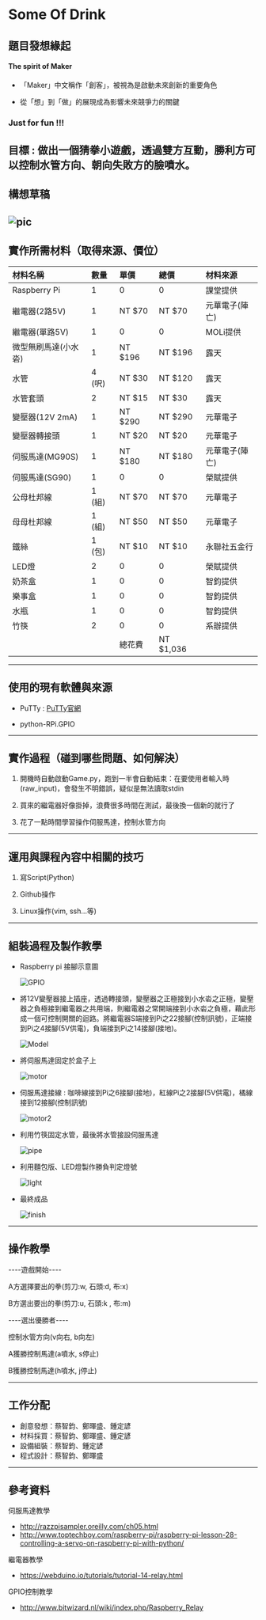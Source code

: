# Some Of Drink
## 題目發想緣起
#### The spirit of Maker
* 「Maker」中文稱作「創客」，被視為是啟動未來創新的重要角色

* 從「想」到「做」的展現成為影響未來競爭力的關鍵

### Just for fun !!!
目標 : 做出一個猜拳小遊戲，透過雙方互動，勝利方可以控制水管方向、朝向失敗方的臉噴水。
---
## 構想草稿
![pic](https://github.com/NCNU-OpenSource/Some-Of-Drink/blob/master/image/sketch.jpg)
---
## 實作所需材料（取得來源、價位）
| 材料名稱            | 數量   | 單價    |總價       |材料來源|
| :----------------  | :----- | :------ | :------- | :----------- |
| Raspberry Pi       | 1       |0       |0         |課堂提供       |
| 繼電器(2路5V)       | 1       |NT $70  |NT $70    |元華電子(陣亡) |
| 繼電器(單路5V)      | 1       |0       |0         |MOLi提供      |
| 微型無刷馬達(小水沯) | 1       |NT $196 |NT $196   |露天          |
| 水管                | 4 (呎)  |NT $30  |NT $120   |露天          |
| 水管套頭            | 2       |NT $15  |NT $30    |露天          |
| 變壓器(12V 2mA)     | 1       |NT $290 |NT $290   |元華電子      |
| 變壓器轉接頭        | 1       |NT $20   |NT $20   |元華電子       |
| 伺服馬達(MG90S)     | 1       |NT $180  |NT $180  |元華電子(陣亡) |
| 伺服馬達(SG90)      | 1       |0        |0        |榮賦提供      |
| 公母杜邦線          | 1 (組)  |NT $70   |NT $70   |元華電子      |
| 母母杜邦線          | 1 (組)  |NT $50   |NT $50   |元華電子      |
| 鐵絲               | 1 (包)   |NT $10   |NT $10  |永聯社五金行   |
| LED燈              | 2       |0        |0        |榮賦提供      |
| 奶茶盒             | 1       |0        |0        |智鈞提供      |
| 樂事盒             | 1       |0        |0        |智鈞提供      |
| 水瓶               | 1       |0        |0        |智鈞提供      |
| 竹筷               | 2       |0        |0        |系辦提供       |
|                    |         |總花費   |NT $1,036  |           ||
---
## 使用的現有軟體與來源
* PuTTy : [PuTTy官網](http://www.chiark.greenend.org.uk/~sgtatham/putty/)

* python-RPi.GPIO

---
## 實作過程（碰到哪些問題、如何解決）
1.  開機時自動啟動Game.py，跑到一半會自動結束：在要使用者輸入時(raw_input)，會發生不明錯誤，疑似是無法讀取stdin

2. 買來的繼電器好像掛掉，浪費很多時間在測試，最後換一個新的就行了

3. 花了一點時間學習操作伺服馬達，控制水管方向

---
## 運用與課程內容中相關的技巧
1. 寫Script(Python)

2. Github操作

3. Linux操作(vim, ssh...等)


---
## 組裝過程及製作教學
* Raspberry pi 接腳示意圖

  ![GPIO](https://github.com/NCNU-OpenSource/Some-Of-Drink/blob/master/image/RaspberryPi-GPIO.png)

* 將12V變壓器接上插座，透過轉接頭，變壓器之正極接到小水沯之正極，變壓器之負極接到繼電器之共用端，則繼電器之常開端接到小水沯之負極，藉此形成一個可控制開關的迴路。將繼電器S端接到Pi之22接腳(控制訊號)，正端接到Pi之4接腳(5V供電)，負端接到Pi之14接腳(接地)。

  ![Model](https://github.com/NCNU-OpenSource/Some-Of-Drink/blob/master/image/model.jpg)

* 將伺服馬達固定於盒子上

  ![motor](https://github.com/NCNU-OpenSource/Some-Of-Drink/blob/master/image/motor.jpg)

* 伺服馬達接線 : 咖啡線接到Pi之6接腳(接地)，紅線Pi之2接腳(5V供電)，橘線接到12接腳(控制訊號)

  ![motor2](https://github.com/NCNU-OpenSource/Some-Of-Drink/blob/master/image/motor2.jpg)

* 利用竹筷固定水管，最後將水管接設伺服馬達

  ![pipe](https://github.com/NCNU-OpenSource/Some-Of-Drink/blob/master/image/pipe.jpg)

* 利用麵包版、LED燈製作勝負判定燈號

  ![light](https://github.com/NCNU-OpenSource/Some-Of-Drink/blob/master/image/light.jpg)

* 最終成品

  ![finish](https://github.com/NCNU-OpenSource/Some-Of-Drink/blob/master/image/finish.jpg)


---
## 操作教學
----遊戲開始----

A方選擇要出的拳(剪刀:w, 石頭:d, 布:x)

B方選出要出的拳(剪刀:u, 石頭:k , 布:m)


----選出優勝者----

控制水管方向(v向右, b向左)

A獲勝控制馬達(a噴水, s停止)

B獲勝控制馬達(h噴水, j停止)

---
## 工作分配
* 創意發想：蔡智鈞、鄭暉盛、鍾定諺
* 材料採買：蔡智鈞、鄭暉盛、鍾定諺
* 設備組裝：蔡智鈞、鍾定諺
* 程式設計：蔡智鈞、鄭暉盛

---
## 參考資料
伺服馬達教學
* http://razzpisampler.oreilly.com/ch05.html</br>
* http://www.toptechboy.com/raspberry-pi/raspberry-pi-lesson-28-controlling-a-servo-on-raspberry-pi-with-python/

繼電器教學</br>
* https://webduino.io/tutorials/tutorial-14-relay.html

GPIO控制教學</br>
* http://www.bitwizard.nl/wiki/index.php/Raspberry_Relay
